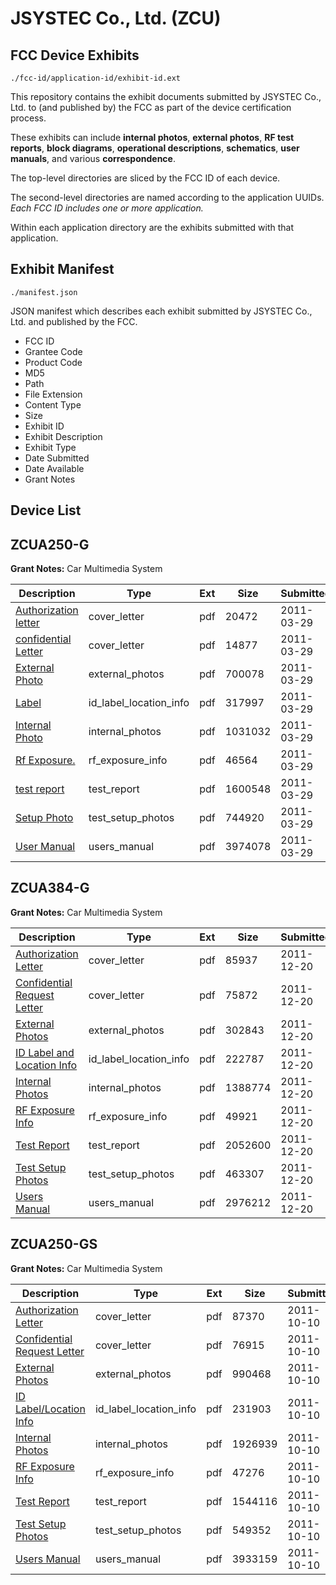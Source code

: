 # JSYSTEC Co., Ltd. (ZCU)
## FCC Device Exhibits

```
./fcc-id/application-id/exhibit-id.ext
```

This repository contains the exhibit documents submitted by JSYSTEC Co., Ltd. to (and published by) the FCC as part of the device certification process.

These exhibits can include **internal photos**, **external photos**, **RF test reports**, **block diagrams**, **operational descriptions**, **schematics**, **user manuals**, and various **correspondence**.

The top-level directories are sliced by the FCC ID of each device.

The second-level directories are named according to the application UUIDs. *Each FCC ID includes one or more application.*

Within each application directory are the exhibits submitted with that application. 

## Exhibit Manifest

```
./manifest.json
```

JSON manifest which describes each exhibit submitted by JSYSTEC Co., Ltd. and published by the FCC.

- FCC ID
- Grantee Code
- Product Code
- MD5
- Path
- File Extension
- Content Type
- Size
- Exhibit ID
- Exhibit Description
- Exhibit Type
- Date Submitted
- Date Available
- Grant Notes

## Device List
## ZCUA250-G
**Grant Notes:** Car Multimedia System

| Description | Type | Ext | Size | Submitted | Available |
| ----------- | ---- | --- | ---- | --------- | --------- |
| [Authorization letter](ZCUA250-G/340f99c5aa764a47aefd30d41ed45041/1439182.pdf) | cover_letter | pdf | 20472 | 2011-03-29 | 2011-03-29 |
| [confidential Letter](ZCUA250-G/340f99c5aa764a47aefd30d41ed45041/1439183.pdf) | cover_letter | pdf | 14877 | 2011-03-29 | 2011-03-29 |
| [External Photo](ZCUA250-G/340f99c5aa764a47aefd30d41ed45041/1439187.pdf) | external_photos | pdf | 700078 | 2011-03-29 | 2011-05-13 |
| [Label](ZCUA250-G/340f99c5aa764a47aefd30d41ed45041/1439188.pdf) | id_label_location_info | pdf | 317997 | 2011-03-29 | 2011-03-29 |
| [Internal Photo](ZCUA250-G/340f99c5aa764a47aefd30d41ed45041/1439189.pdf) | internal_photos | pdf | 1031032 | 2011-03-29 | 2011-05-13 |
| [Rf Exposure.](ZCUA250-G/340f99c5aa764a47aefd30d41ed45041/1439190.pdf) | rf_exposure_info | pdf | 46564 | 2011-03-29 | 2011-03-29 |
| [test report](ZCUA250-G/340f99c5aa764a47aefd30d41ed45041/1439191.pdf) | test_report | pdf | 1600548 | 2011-03-29 | 2011-03-29 |
| [Setup Photo](ZCUA250-G/340f99c5aa764a47aefd30d41ed45041/1439192.pdf) | test_setup_photos | pdf | 744920 | 2011-03-29 | 2011-05-13 |
| [User Manual](ZCUA250-G/340f99c5aa764a47aefd30d41ed45041/1439193.pdf) | users_manual | pdf | 3974078 | 2011-03-29 | 2011-05-13 |
## ZCUA384-G
**Grant Notes:** Car Multimedia System

| Description | Type | Ext | Size | Submitted | Available |
| ----------- | ---- | --- | ---- | --------- | --------- |
| [Authorization Letter](ZCUA384-G/994656fb33549148246fbca980a547c1/1606375.pdf) | cover_letter | pdf | 85937 | 2011-12-20 | 2011-12-20 |
| [Confidential Request Letter](ZCUA384-G/994656fb33549148246fbca980a547c1/1606376.pdf) | cover_letter | pdf | 75872 | 2011-12-20 | 2011-12-20 |
| [External Photos](ZCUA384-G/994656fb33549148246fbca980a547c1/1606378.pdf) | external_photos | pdf | 302843 | 2011-12-20 | 2012-02-03 |
| [ID Label and Location Info](ZCUA384-G/994656fb33549148246fbca980a547c1/1606379.pdf) | id_label_location_info | pdf | 222787 | 2011-12-20 | 2011-12-20 |
| [Internal Photos](ZCUA384-G/994656fb33549148246fbca980a547c1/1606380.pdf) | internal_photos | pdf | 1388774 | 2011-12-20 | 2012-02-03 |
| [RF Exposure Info](ZCUA384-G/994656fb33549148246fbca980a547c1/1606382.pdf) | rf_exposure_info | pdf | 49921 | 2011-12-20 | 2011-12-20 |
| [Test Report](ZCUA384-G/994656fb33549148246fbca980a547c1/1606384.pdf) | test_report | pdf | 2052600 | 2011-12-20 | 2011-12-20 |
| [Test Setup Photos](ZCUA384-G/994656fb33549148246fbca980a547c1/1606385.pdf) | test_setup_photos | pdf | 463307 | 2011-12-20 | 2012-02-03 |
| [Users Manual](ZCUA384-G/994656fb33549148246fbca980a547c1/1606386.pdf) | users_manual | pdf | 2976212 | 2011-12-20 | 2012-02-03 |
## ZCUA250-GS
**Grant Notes:** Car Multimedia System

| Description | Type | Ext | Size | Submitted | Available |
| ----------- | ---- | --- | ---- | --------- | --------- |
| [Authorization Letter](ZCUA250-GS/4d417ff5e9baf3c76d297b9fd4d8f93a/1557572.pdf) | cover_letter | pdf | 87370 | 2011-10-10 | 2011-10-10 |
| [Confidential Request Letter](ZCUA250-GS/4d417ff5e9baf3c76d297b9fd4d8f93a/1557573.pdf) | cover_letter | pdf | 76915 | 2011-10-10 | 2011-10-10 |
| [External Photos](ZCUA250-GS/4d417ff5e9baf3c76d297b9fd4d8f93a/1557575.pdf) | external_photos | pdf | 990468 | 2011-10-10 | 2011-11-24 |
| [ID Label/Location Info](ZCUA250-GS/4d417ff5e9baf3c76d297b9fd4d8f93a/1557576.pdf) | id_label_location_info | pdf | 231903 | 2011-10-10 | 2011-10-10 |
| [Internal Photos](ZCUA250-GS/4d417ff5e9baf3c76d297b9fd4d8f93a/1557577.pdf) | internal_photos | pdf | 1926939 | 2011-10-10 | 2011-11-24 |
| [RF Exposure Info](ZCUA250-GS/4d417ff5e9baf3c76d297b9fd4d8f93a/1557579.pdf) | rf_exposure_info | pdf | 47276 | 2011-10-10 | 2011-10-10 |
| [Test Report](ZCUA250-GS/4d417ff5e9baf3c76d297b9fd4d8f93a/1557581.pdf) | test_report | pdf | 1544116 | 2011-10-10 | 2011-10-10 |
| [Test Setup Photos](ZCUA250-GS/4d417ff5e9baf3c76d297b9fd4d8f93a/1557582.pdf) | test_setup_photos | pdf | 549352 | 2011-10-10 | 2011-11-24 |
| [Users Manual](ZCUA250-GS/4d417ff5e9baf3c76d297b9fd4d8f93a/1557583.pdf) | users_manual | pdf | 3933159 | 2011-10-10 | 2011-11-24 |
